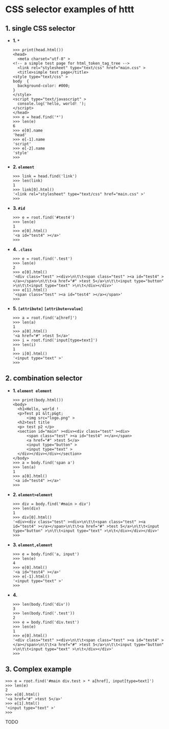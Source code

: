 <!-- css_selector.md, httt/doc/
   -
  -->

# CSS selector examples of httt


## 1. single CSS selector

+ **1. `*`**
  
  ```
  >>> print(head.html())
  <head>
  	<meta charset="utf-8" >
  <!-- a simple test page for html_token_tag_tree -->
  	<link rel="stylesheet" type="text/css" href="main.css" >
  	<title>simple test page</title>
  <style type="text/css" >
  body	{
  	background-color: #000;
  }
  </style>
  <script type="text/javascript" >
  	console.log('hello, world! ');
  </script>
  </head>
  >>> e = head.find('*')
  >>> len(e)
  6
  >>> e[0].name
  'head'
  >>> e[-1].name
  'script'
  >>> e[-2].name
  'style'
  >>> 
  ```

+ **2. `element`**
  
  ```
  >>> link = head.find('link')
  >>> len(link)
  1
  >>> link[0].html()
  '<link rel="stylesheet" type="text/css" href="main.css" >'
  >>> 
  ```

+ **3. `#id`**
  
  ```
  >>> e = root.find('#test4')
  >>> len(e)
  1
  >>> e[0].html()
  '<a id="test4" ></a>'
  >>> 
  ```

+ **4. `.class`**
  
  ```
  >>> e = root.find('.test')
  >>> len(e)
  2
  >>> e[0].html()
  '<div class="test" ><div>\n\t\t<span class="test" ><a id="test4" ></a></span>\n\t\t<a href="#" >test 5</a>\n\t\t<input type="button" >\n\t\t<input type="text" >\n\t</div></div>'
  >>> e[1].html()
  '<span class="test" ><a id="test4" ></a></span>'
  >>> 
  ```

+ **5. `[attribute]` `[attribute=value]`**
  
  ```
  >>> a = root.find('a[href]')
  >>> len(a)
  1
  >>> a[0].html()
  '<a href="#" >test 5</a>'
  >>> i = root.find('input[type=text]')
  >>> len(i)
  1
  >>> i[0].html()
  '<input type="text" >'
  >>> 
  ```

## 2. combination selector

+ **1. `element element`**
  
  ```
  >>> print(body.html())
  <body>
  	<h1>Hello, world !
  	<p>Test p1 &lt;p&gt;
  		<img src="logo.png" >
  	<h2>test title
  	<p> test p2 </p>
  	<section id="main" ><div><div class="test" ><div>
  		<span class="test" ><a id="test4" ></a></span>
  		<a href="#" >test 5</a>
  		<input type="button" >
  		<input type="text" >
  	</div></div></div></section>
  </body>
  >>> a = body.find('span a')
  >>> len(a)
  1
  >>> a[0].html()
  '<a id="test4" ></a>'
  >>> 
  ```

+ **2. `element>element`**
  
  ```
  >>> div = body.find('#main > div')
  >>> len(div)
  1
  >>> div[0].html()
  '<div><div class="test" ><div>\n\t\t<span class="test" ><a id="test4" ></a></span>\n\t\t<a href="#" >test 5</a>\n\t\t<input type="button" >\n\t\t<input type="text" >\n\t</div></div></div>'
  >>> 
  ```

+ **3. `element,element`**
  
  ```
  >>> e = body.find('a, input')
  >>> len(e)
  4
  >>> e[0].html()
  '<a id="test4" ></a>'
  >>> e[-1].html()
  '<input type="text" >'
  >>> 
  ```

+ **4. ` `**
  
  ```
  >>> len(body.find('div'))
  3
  >>> len(body.find('.test'))
  2
  >>> e = body.find('div.test')
  >>> len(e)
  1
  >>> e[0].html()
  '<div class="test" ><div>\n\t\t<span class="test" ><a id="test4" ></a></span>\n\t\t<a href="#" >test 5</a>\n\t\t<input type="button" >\n\t\t<input type="text" >\n\t</div></div>'
  >>> 
  ```

## 3. Complex example

```
>>> e = root.find('#main div.test > * a[href], input[type=text]')
>>> len(e)
2
>>> e[0].html()
'<a href="#" >test 5</a>'
>>> e[1].html()
'<input type="text" >'
>>> 
```


TODO
<!-- end css_selector.md -->


